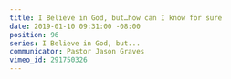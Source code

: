```yaml
---
title: I Believe in God, but…how can I know for sure
date: 2019-01-10 09:31:00 -08:00
position: 96
series: I Believe in God, but...
communicator: Pastor Jason Graves
vimeo_id: 291750326
---
```



